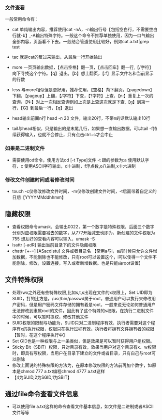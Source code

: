 ### 文件查看
一般常用命令有：
* cat 单纯输出内容，推荐使用cat -nA，-n输出行号【包括空白行，不需要空白行就-b】,-A输出特殊字符。一般这个命令不推荐单独使用，因为一口气输出全部内容，页面看不下去。一般结合管道使用比较好，例如cat a.txt|grep test  

* tac 就是cat的反过来输出，从最后一行开始输出  

* more 一页页输出数据，【点击空格】翻一页，【点击回车】翻一行,【/字符】向下寻找这个字符。【q】退出，【b】想上翻页，【:f】显示文件名和当前显示的行数

* less 与more相似但是更好用，推荐使用，【空格】向下翻页，【pagedown】下翻，【pageup】上翻，【/字符】下查，【?字符】上查，【n:】重复上一次的查询，【N:】对上一次相反查询例如上次是上查这次就是下查,【g】到第一行，【G】到最后一行，【q】退出

* head输出前面n行 head -n 20 文件，输出20行，不带n的话默认输出10行  

* tail与head相似，只是输出的是末尾几行，如果想一直输出数据，可以tail -f持续获得输入，也就不会停止，只有点击ctrl+c才会中止

### 如果是二进制文件
* 需要使用od命令，使用方法od [-t Type]文件
-t 跟的参数为:a 使用默认字符，c 使用ASCII字符输出，d十进制，f浮点数,o八进制,x十六进制


### 修改文件创建时间或者修改时间
* touch -c仅修改修改文件时间，-m仅修改创建文件时间，-t后面带着自定义的日期【YYYYMMddhhmm】

## 隐藏权限
* 查看权限命令umask，会输出0022，第一个数字是特殊权限，后面三个数字分别对应权限需要减去的数字，从777开始减去也即为，新创建的文件权限为755
想友好的查看内容可以输入，umask -S
* lsattr [-adR] 输出当前目录下的文件隐藏权限  
* chattr [+-=] [ASacdistu] 文件或者目录名  【常用a与i，a的时候只允许文件增加数据，不能删除也不能修改，只有root可以设置这个，i可以使得一个文件不能删除，修改，设置连接，写入或者新增数据。也是只能由root设置】

## 文件特殊权限
* 处理rwx之外还有些特殊权限,比如s,t,s出现在文件的x权限上，Set UID即为SUID，打的比方是，/usr/bin/passwd属于root，普通用户可以执行来修改用户密码，但是用户密码文件存储的拥有着是root，一般来说无论如何普通用户无法修改到隶属root的文件，因此有了这个特殊的s权限，在执行二进制文件中的时候，可以暂时提权，修改其他文件
* SUID权限的限制与功能为，SUID只对二进制程序有效，执行者需要对这个程序有x的执行权限，权限只在执行过程有效，执行者将拥有文件拥有者的权限【暂时，在这个程序执行中】
* Set GID也是一种权限与上一条类似，但是效果是可以暂时获得用户组权限。
* Sticky Bit（SBIT）权限，只对目录有效，效果当用户对这个目录有x、w权限时，即具有写权限，当用户在目录下建立的文件或者目录，只有自己与root可以删除
* 修改上面说的特殊权限的方法为，在原本修改权限的方法前再加个数字，如原本是chmod 777 a.txt编程chmod 4777 a.txt这样
* 【4为SUID,2为SGID,1为SBIT】
## 通过file命令查看文件信息
* 可以使用file a.txt这样的命令查看文件基本信息，如文件是二进制或者ASCII文件等等
